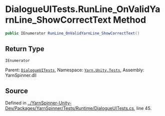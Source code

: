 # DialogueUITests.RunLine_OnValidYarnLine_ShowCorrectText Method


```csharp
public IEnumerator RunLine_OnValidYarnLine_ShowCorrectText()
```

## Return Type
`IEnumerator`


<div class="class-metadata">

Parent: [`DialogueUITests`](/api/csharp/yarn.unity.tests/dialogueuitests.md), Namespace: [`Yarn.Unity.Tests`](/api/csharp/yarn.unity.tests/README.md), Assembly: YarnSpinner.dll
</div>

## Source
Defined in [../YarnSpinner-Unity-Dev/Packages/YarnSpinner/Tests/Runtime/DialogueUITests.cs](https://github.com/YarnSpinnerTool/YarnSpinner-Unity//blob/develop/Tests/Runtime/DialogueUITests.cs#L45), line 45.
